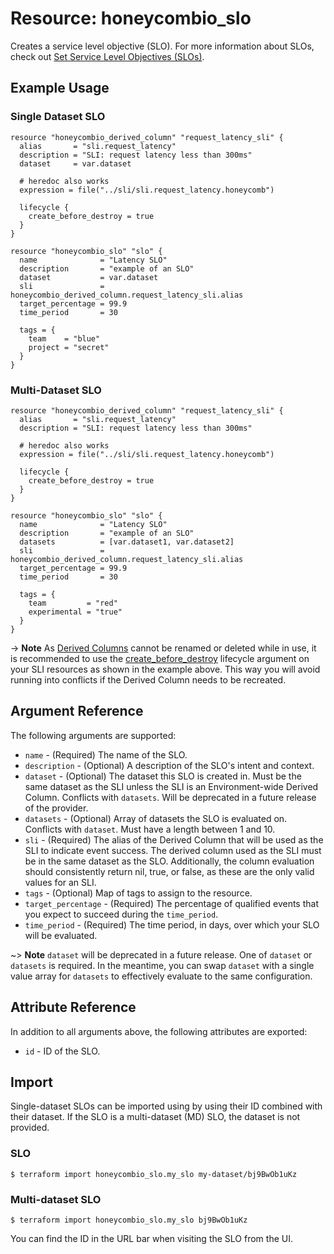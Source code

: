 # Resource: honeycombio_slo

Creates a service level objective (SLO). For more information about SLOs, check out [Set Service Level Objectives (SLOs)](https://docs.honeycomb.io/working-with-your-data/slos/).

## Example Usage

### Single Dataset SLO

```hcl
resource "honeycombio_derived_column" "request_latency_sli" {
  alias       = "sli.request_latency"
  description = "SLI: request latency less than 300ms"
  dataset     = var.dataset

  # heredoc also works
  expression = file("../sli/sli.request_latency.honeycomb")

  lifecycle {
    create_before_destroy = true
  }
}

resource "honeycombio_slo" "slo" {
  name              = "Latency SLO"
  description       = "example of an SLO"
  dataset           = var.dataset
  sli               = honeycombio_derived_column.request_latency_sli.alias
  target_percentage = 99.9
  time_period       = 30

  tags = {
    team    = "blue"
    project = "secret"
  }
}
```

### Multi-Dataset SLO

```hcl
resource "honeycombio_derived_column" "request_latency_sli" {
  alias       = "sli.request_latency"
  description = "SLI: request latency less than 300ms"

  # heredoc also works
  expression = file("../sli/sli.request_latency.honeycomb")

  lifecycle {
    create_before_destroy = true
  }
}

resource "honeycombio_slo" "slo" {
  name              = "Latency SLO"
  description       = "example of an SLO"
  datasets          = [var.dataset1, var.dataset2]
  sli               = honeycombio_derived_column.request_latency_sli.alias
  target_percentage = 99.9
  time_period       = 30

  tags = {
    team         = "red"
    experimental = "true"
  }
}
```

-> **Note** As [Derived Columns](derived_column.md) cannot be renamed or deleted while in use, it is recommended to use the [create_before_destroy](https://developer.hashicorp.com/terraform/language/meta-arguments/lifecycle#create_before_destroy) lifecycle argument on your SLI resources as shown in the example above.
This way you will avoid running into conflicts if the Derived Column needs to be recreated.

## Argument Reference

The following arguments are supported:

-   `name` - (Required) The name of the SLO.
-   `description` - (Optional) A description of the SLO's intent and context.
-   `dataset` - (Optional) The dataset this SLO is created in. Must be the same dataset as the SLI unless the SLI is an Environment-wide Derived Column. Conflicts with `datasets`. Will be deprecated in a future release of the provider.
-   `datasets` - (Optional) Array of datasets the SLO is evaluated on. Conflicts with `dataset`. Must have a length between 1 and 10.
-   `sli` - (Required) The alias of the Derived Column that will be used as the SLI to indicate event success.
    The derived column used as the SLI must be in the same dataset as the SLO. Additionally,
    the column evaluation should consistently return nil, true, or false, as these are the only valid values for an SLI.
-   `tags` - (Optional) Map of tags to assign to the resource.
-   `target_percentage` - (Required) The percentage of qualified events that you expect to succeed during the `time_period`.
-   `time_period` - (Required) The time period, in days, over which your SLO will be evaluated.

~> **Note** `dataset` will be deprecated in a future release. One of `dataset` or `datasets` is required. In the meantime, you can swap `dataset` with a single value array for `datasets` to effectively evaluate to the same configuration.

## Attribute Reference

In addition to all arguments above, the following attributes are exported:

-   `id` - ID of the SLO.

## Import

Single-dataset SLOs can be imported using by using their ID combined with their dataset.
If the SLO is a multi-dataset (MD) SLO, the dataset is not provided.

### SLO

```
$ terraform import honeycombio_slo.my_slo my-dataset/bj9BwOb1uKz
```

### Multi-dataset SLO

```
$ terraform import honeycombio_slo.my_slo bj9BwOb1uKz
```

You can find the ID in the URL bar when visiting the SLO from the UI.
